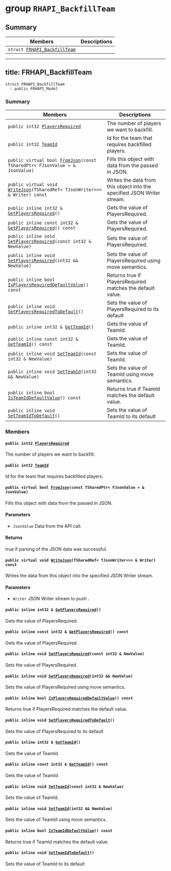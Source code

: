 # group `RHAPI_BackfillTeam` <a id="group__RHAPI__BackfillTeam"></a>

## Summary

 Members                        | Descriptions                                
--------------------------------|---------------------------------------------
`struct `[`FRHAPI_BackfillTeam`](#structFRHAPI__BackfillTeam) | 

---
title: FRHAPI_BackfillTeam
---

```
struct FRHAPI_BackfillTeam
  : public FRHAPI_Model
```

### Summary

 Members                        | Descriptions                                
--------------------------------|---------------------------------------------
`public int32 `[`PlayersRequired`](#structFRHAPI__BackfillTeam_1a72823c33bcf556c5082c0b332f17fc78) | The number of players we want to backfill.
`public int32 `[`TeamId`](#structFRHAPI__BackfillTeam_1afcd2c20abecc7b477e720e5acd45a714) | Id for the team that requires backfilled players.
`public virtual bool `[`FromJson`](#structFRHAPI__BackfillTeam_1ad85782569b80df848b47ce7b407ee409)`(const TSharedPtr< FJsonValue > & JsonValue)` | Fills this object with data from the passed in JSON.
`public virtual void `[`WriteJson`](#structFRHAPI__BackfillTeam_1ab8c8ec881c12ad3cd1ea889dc1b9a0cf)`(TSharedRef< TJsonWriter<>> & Writer) const` | Writes the data from this object into the specified JSON Writer stream.
`public inline int32 & `[`GetPlayersRequired`](#structFRHAPI__BackfillTeam_1a253eeecedf2f345cc05cbbfc75b6f9b1)`()` | Gets the value of PlayersRequired.
`public inline const int32 & `[`GetPlayersRequired`](#structFRHAPI__BackfillTeam_1a57c08eca078b8af22a2f17efda5a35c8)`() const` | Gets the value of PlayersRequired.
`public inline void `[`SetPlayersRequired`](#structFRHAPI__BackfillTeam_1aed64aa333297dcaa4240a81c2ab76b99)`(const int32 & NewValue)` | Sets the value of PlayersRequired.
`public inline void `[`SetPlayersRequired`](#structFRHAPI__BackfillTeam_1a0ab0406925dab6f5ca45cd962417d85a)`(int32 && NewValue)` | Sets the value of PlayersRequired using move semantics.
`public inline bool `[`IsPlayersRequiredDefaultValue`](#structFRHAPI__BackfillTeam_1a64293b1e09f0ca637ffba8fae0a371d2)`() const` | Returns true if PlayersRequired matches the default value.
`public inline void `[`SetPlayersRequiredToDefault`](#structFRHAPI__BackfillTeam_1a85eed60c7d5390558f0d38df6dce2eaf)`()` | Sets the value of PlayersRequired to its default
`public inline int32 & `[`GetTeamId`](#structFRHAPI__BackfillTeam_1aa4d27f9fa4149a32be552632ca2d0972)`()` | Gets the value of TeamId.
`public inline const int32 & `[`GetTeamId`](#structFRHAPI__BackfillTeam_1a7eed8d80b3b8a21939eeae5abc99cb17)`() const` | Gets the value of TeamId.
`public inline void `[`SetTeamId`](#structFRHAPI__BackfillTeam_1aeea5f2ea122602b3bfe1fe4a53ea6647)`(const int32 & NewValue)` | Sets the value of TeamId.
`public inline void `[`SetTeamId`](#structFRHAPI__BackfillTeam_1ab7bad2a71d7d52bb89b3f108cee52474)`(int32 && NewValue)` | Sets the value of TeamId using move semantics.
`public inline bool `[`IsTeamIdDefaultValue`](#structFRHAPI__BackfillTeam_1ae4f0e6536aac48c49b9bf2a40c24aaff)`() const` | Returns true if TeamId matches the default value.
`public inline void `[`SetTeamIdToDefault`](#structFRHAPI__BackfillTeam_1ae37f74276a05d9144c1de4d367b1dc89)`()` | Sets the value of TeamId to its default

### Members

#### `public int32 `[`PlayersRequired`](#structFRHAPI__BackfillTeam_1a72823c33bcf556c5082c0b332f17fc78) <a id="structFRHAPI__BackfillTeam_1a72823c33bcf556c5082c0b332f17fc78"></a>

The number of players we want to backfill.

#### `public int32 `[`TeamId`](#structFRHAPI__BackfillTeam_1afcd2c20abecc7b477e720e5acd45a714) <a id="structFRHAPI__BackfillTeam_1afcd2c20abecc7b477e720e5acd45a714"></a>

Id for the team that requires backfilled players.

#### `public virtual bool `[`FromJson`](#structFRHAPI__BackfillTeam_1ad85782569b80df848b47ce7b407ee409)`(const TSharedPtr< FJsonValue > & JsonValue)` <a id="structFRHAPI__BackfillTeam_1ad85782569b80df848b47ce7b407ee409"></a>

Fills this object with data from the passed in JSON.

#### Parameters
* `JsonValue` Data from the API call.

#### Returns
true if parsing of the JSON data was successful.

#### `public virtual void `[`WriteJson`](#structFRHAPI__BackfillTeam_1ab8c8ec881c12ad3cd1ea889dc1b9a0cf)`(TSharedRef< TJsonWriter<>> & Writer) const` <a id="structFRHAPI__BackfillTeam_1ab8c8ec881c12ad3cd1ea889dc1b9a0cf"></a>

Writes the data from this object into the specified JSON Writer stream.

#### Parameters
* `Writer` JSON Writer stream to push .

#### `public inline int32 & `[`GetPlayersRequired`](#structFRHAPI__BackfillTeam_1a253eeecedf2f345cc05cbbfc75b6f9b1)`()` <a id="structFRHAPI__BackfillTeam_1a253eeecedf2f345cc05cbbfc75b6f9b1"></a>

Gets the value of PlayersRequired.

#### `public inline const int32 & `[`GetPlayersRequired`](#structFRHAPI__BackfillTeam_1a57c08eca078b8af22a2f17efda5a35c8)`() const` <a id="structFRHAPI__BackfillTeam_1a57c08eca078b8af22a2f17efda5a35c8"></a>

Gets the value of PlayersRequired.

#### `public inline void `[`SetPlayersRequired`](#structFRHAPI__BackfillTeam_1aed64aa333297dcaa4240a81c2ab76b99)`(const int32 & NewValue)` <a id="structFRHAPI__BackfillTeam_1aed64aa333297dcaa4240a81c2ab76b99"></a>

Sets the value of PlayersRequired.

#### `public inline void `[`SetPlayersRequired`](#structFRHAPI__BackfillTeam_1a0ab0406925dab6f5ca45cd962417d85a)`(int32 && NewValue)` <a id="structFRHAPI__BackfillTeam_1a0ab0406925dab6f5ca45cd962417d85a"></a>

Sets the value of PlayersRequired using move semantics.

#### `public inline bool `[`IsPlayersRequiredDefaultValue`](#structFRHAPI__BackfillTeam_1a64293b1e09f0ca637ffba8fae0a371d2)`() const` <a id="structFRHAPI__BackfillTeam_1a64293b1e09f0ca637ffba8fae0a371d2"></a>

Returns true if PlayersRequired matches the default value.

#### `public inline void `[`SetPlayersRequiredToDefault`](#structFRHAPI__BackfillTeam_1a85eed60c7d5390558f0d38df6dce2eaf)`()` <a id="structFRHAPI__BackfillTeam_1a85eed60c7d5390558f0d38df6dce2eaf"></a>

Sets the value of PlayersRequired to its default

#### `public inline int32 & `[`GetTeamId`](#structFRHAPI__BackfillTeam_1aa4d27f9fa4149a32be552632ca2d0972)`()` <a id="structFRHAPI__BackfillTeam_1aa4d27f9fa4149a32be552632ca2d0972"></a>

Gets the value of TeamId.

#### `public inline const int32 & `[`GetTeamId`](#structFRHAPI__BackfillTeam_1a7eed8d80b3b8a21939eeae5abc99cb17)`() const` <a id="structFRHAPI__BackfillTeam_1a7eed8d80b3b8a21939eeae5abc99cb17"></a>

Gets the value of TeamId.

#### `public inline void `[`SetTeamId`](#structFRHAPI__BackfillTeam_1aeea5f2ea122602b3bfe1fe4a53ea6647)`(const int32 & NewValue)` <a id="structFRHAPI__BackfillTeam_1aeea5f2ea122602b3bfe1fe4a53ea6647"></a>

Sets the value of TeamId.

#### `public inline void `[`SetTeamId`](#structFRHAPI__BackfillTeam_1ab7bad2a71d7d52bb89b3f108cee52474)`(int32 && NewValue)` <a id="structFRHAPI__BackfillTeam_1ab7bad2a71d7d52bb89b3f108cee52474"></a>

Sets the value of TeamId using move semantics.

#### `public inline bool `[`IsTeamIdDefaultValue`](#structFRHAPI__BackfillTeam_1ae4f0e6536aac48c49b9bf2a40c24aaff)`() const` <a id="structFRHAPI__BackfillTeam_1ae4f0e6536aac48c49b9bf2a40c24aaff"></a>

Returns true if TeamId matches the default value.

#### `public inline void `[`SetTeamIdToDefault`](#structFRHAPI__BackfillTeam_1ae37f74276a05d9144c1de4d367b1dc89)`()` <a id="structFRHAPI__BackfillTeam_1ae37f74276a05d9144c1de4d367b1dc89"></a>

Sets the value of TeamId to its default

